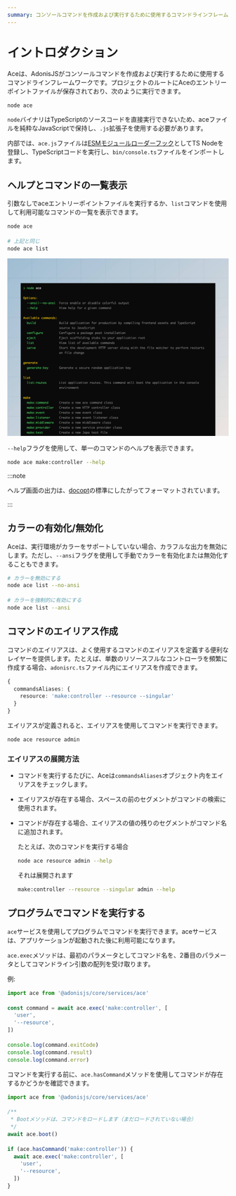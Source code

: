 ```yaml
---
summary: コンソールコマンドを作成および実行するために使用するコマンドラインフレームワークです。
---
```



# イントロダクション

Aceは、AdonisJSがコンソールコマンドを作成および実行するために使用するコマンドラインフレームワークです。プロジェクトのルートにAceのエントリーポイントファイルが保存されており、次のように実行できます。

```sh
node ace
```

`node`バイナリはTypeScriptのソースコードを直接実行できないため、aceファイルを純粋なJavaScriptで保持し、`.js`拡張子を使用する必要があります。

内部では、`ace.js`ファイルは[ESMモジュールローダーフック](https://nodejs.org/api/module.html#customization-hooks)としてTS Nodeを登録し、TypeScriptコードを実行し、`bin/console.ts`ファイルをインポートします。

## ヘルプとコマンドの一覧表示

引数なしでaceエントリーポイントファイルを実行するか、`list`コマンドを使用して利用可能なコマンドの一覧を表示できます。

```sh
node ace

# 上記と同じ
node ace list
```

![](./ace_help_screen.jpeg)

`--help`フラグを使用して、単一のコマンドのヘルプを表示できます。

```sh
node ace make:controller --help
```

:::note

ヘルプ画面の出力は、[docopt](http://docopt.org/)の標準にしたがってフォーマットされています。

:::


## カラーの有効化/無効化

Aceは、実行環境がカラーをサポートしていない場合、カラフルな出力を無効にします。ただし、`--ansi`フラグを使用して手動でカラーを有効化または無効化することもできます。

```sh
# カラーを無効にする
node ace list --no-ansi

# カラーを強制的に有効にする
node ace list --ansi
```

## コマンドのエイリアス作成

コマンドのエイリアスは、よく使用するコマンドのエイリアスを定義する便利なレイヤーを提供します。たとえば、単数のリソースフルなコントローラを頻繁に作成する場合、`adonisrc.ts`ファイル内にエイリアスを作成できます。

```ts
{
  commandsAliases: {
    resource: 'make:controller --resource --singular'
  }
}
```

エイリアスが定義されると、エイリアスを使用してコマンドを実行できます。

```sh
node ace resource admin
```

### エイリアスの展開方法

- コマンドを実行するたびに、Aceは`commandsAliases`オブジェクト内をエイリアスをチェックします。
- エイリアスが存在する場合、スペースの前のセグメントがコマンドの検索に使用されます。
- コマンドが存在する場合、エイリアスの値の残りのセグメントがコマンド名に追加されます。

    たとえば、次のコマンドを実行する場合

    ```sh
    node ace resource admin --help
    ```
    
    それは展開されます
    
    ```sh
    make:controller --resource --singular admin --help
    ```

## プログラムでコマンドを実行する

`ace`サービスを使用してプログラムでコマンドを実行できます。aceサービスは、アプリケーションが起動された後に利用可能になります。

`ace.exec`メソッドは、最初のパラメータとしてコマンド名を、2番目のパラメータとしてコマンドライン引数の配列を受け取ります。

例:
```ts
import ace from '@adonisjs/core/services/ace'

const command = await ace.exec('make:controller', [
  'user',
  '--resource',
])
    
console.log(command.exitCode)
console.log(command.result)
console.log(command.error)
```

コマンドを実行する前に、`ace.hasCommand`メソッドを使用してコマンドが存在するかどうかを確認できます。

```ts
import ace from '@adonisjs/core/services/ace'

/**
 * Bootメソッドは、コマンドをロードします（まだロードされていない場合）
 */
await ace.boot()

if (ace.hasCommand('make:controller')) {
  await ace.exec('make:controller', [
    'user',
    '--resource',
  ])
}
```
